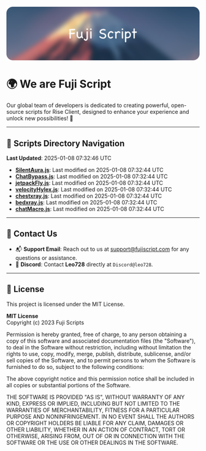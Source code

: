 ![Banner](.github/b.webp)

# 🌍 **We are Fuji Script**

Our global team of developers is dedicated to creating powerful, open-source scripts for Rise Client, designed to enhance your experience and unlock new possibilities! 🌟

---
<!-- SCRIPTS_NAVIGATION_START -->
## 📂 **Scripts Directory Navigation**

**Last Updated**: 2025-01-08 07:32:46 UTC

- **[SilentAura.js](scripts/SilentAura.js)**: Last modified on 2025-01-08 07:32:44 UTC
- **[ChatBypass.js](scripts/ChatBypass.js)**: Last modified on 2025-01-08 07:32:44 UTC
- **[jetpackFly.js](scripts/jetpackFly.js)**: Last modified on 2025-01-08 07:32:44 UTC
- **[velocityHylex.js](scripts/velocityHylex.js)**: Last modified on 2025-01-08 07:32:44 UTC
- **[chestxray.js](scripts/chestxray.js)**: Last modified on 2025-01-08 07:32:44 UTC
- **[bedxray.js](scripts/bedxray.js)**: Last modified on 2025-01-08 07:32:44 UTC
- **[chatMacro.js](scripts/chatMacro.js)**: Last modified on 2025-01-08 07:32:44 UTC

<!-- SCRIPTS_NAVIGATION_END -->

---

## 💬 **Contact Us**  
- 📬 **Support Email**: Reach out to us at [support@fujiscript.com](mailto:support@fujiscript.com) for any questions or assistance.  
- 💬 **Discord**: Contact **Leo728** directly at `Discord@leo728`.

---

## 📜 **License**

This project is licensed under the MIT License.  

**MIT License**  
Copyright (c) 2023 Fuji Scripts  

Permission is hereby granted, free of charge, to any person obtaining a copy of this software and associated documentation files (the "Software"), to deal in the Software without restriction, including without limitation the rights to use, copy, modify, merge, publish, distribute, sublicense, and/or sell copies of the Software, and to permit persons to whom the Software is furnished to do so, subject to the following conditions:  

The above copyright notice and this permission notice shall be included in all copies or substantial portions of the Software.  

THE SOFTWARE IS PROVIDED "AS IS", WITHOUT WARRANTY OF ANY KIND, EXPRESS OR IMPLIED, INCLUDING BUT NOT LIMITED TO THE WARRANTIES OF MERCHANTABILITY, FITNESS FOR A PARTICULAR PURPOSE AND NONINFRINGEMENT. IN NO EVENT SHALL THE AUTHORS OR COPYRIGHT HOLDERS BE LIABLE FOR ANY CLAIM, DAMAGES OR OTHER LIABILITY, WHETHER IN AN ACTION OF CONTRACT, TORT OR OTHERWISE, ARISING FROM, OUT OF OR IN CONNECTION WITH THE SOFTWARE OR THE USE OR OTHER DEALINGS IN THE SOFTWARE.  
